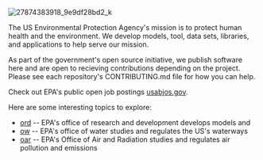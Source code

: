 ![27874383918_9e9df28bd2_k](https://user-images.githubusercontent.com/2470152/151600722-f75aa345-211c-4ffb-b88c-926610bcb887.jpg)

The US Environmental Protection Agency's mission is to protect human health and the environment. We develop models, tool, data sets, libraries, and applications to help serve our mission.

As part of the government's open source initiative, we publish software here and are open to recieving contributions depending on the project. Please see each repository's CONTRIBUTING.md file for how you can help. 

Check out EPA's public open job postings [usabjos.gov](https://www.usajobs.gov/Search/Results?a=EP00&hp=public&p=1).

Here are some interesting topics to explore:

- [ord](https://github.com/usepa?q=%23ord) -- EPA's office of research and development develops models and  
- [ow](https://github.com/usepa?q=%23ow) -- EPA's office of water studies and regulates the US's waterways
- [oar](https://github.com/usepa?q=%23oar) -- EPA's Office of Air and Radiation studies and regulates air pollution and emissions
